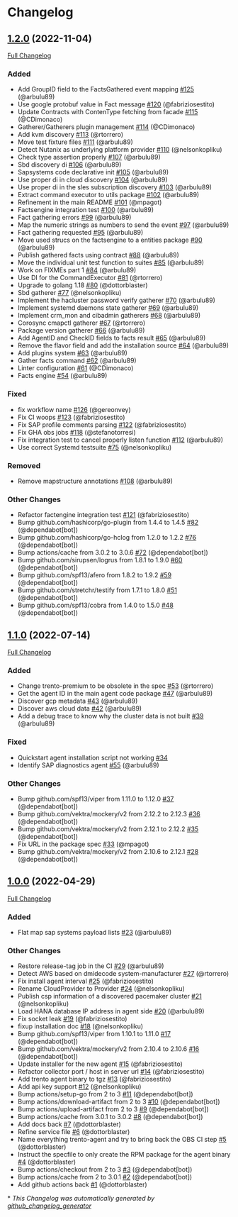 # Changelog

## [1.2.0](https://github.com/trento-project/agent/tree/1.2.0) (2022-11-04)

[Full Changelog](https://github.com/trento-project/agent/compare/1.1.0...1.2.0)

### Added

- Add GroupID field to the FactsGathered event mapping [\#125](https://github.com/trento-project/agent/pull/125) (@arbulu89)
- Use google protobuf value in Fact message [\#120](https://github.com/trento-project/agent/pull/120) (@fabriziosestito)
- Update Contracts with ContenType fetching from facade [\#115](https://github.com/trento-project/agent/pull/115) (@CDimonaco)
- Gatherer/Gatherers plugin management [\#114](https://github.com/trento-project/agent/pull/114) (@CDimonaco)
- Add kvm discovery [\#113](https://github.com/trento-project/agent/pull/113) (@rtorrero)
- Move test fixture files [\#111](https://github.com/trento-project/agent/pull/111) (@arbulu89)
- Detect Nutanix as underlying platform provider [\#110](https://github.com/trento-project/agent/pull/110) (@nelsonkopliku)
- Check type assertion properly [\#107](https://github.com/trento-project/agent/pull/107) (@arbulu89)
- Sbd discovery di [\#106](https://github.com/trento-project/agent/pull/106) (@arbulu89)
- Sapsystems code declarative init [\#105](https://github.com/trento-project/agent/pull/105) (@arbulu89)
- Use proper di in cloud discovery [\#104](https://github.com/trento-project/agent/pull/104) (@arbulu89)
- Use proper di in the sles subscription discovery [\#103](https://github.com/trento-project/agent/pull/103) (@arbulu89)
- Extract command executor to utils package [\#102](https://github.com/trento-project/agent/pull/102) (@arbulu89)
- Refinement in the main README [\#101](https://github.com/trento-project/agent/pull/101) (@mpagot)
- Factsengine integration test [\#100](https://github.com/trento-project/agent/pull/100) (@arbulu89)
- Fact gathering errors [\#99](https://github.com/trento-project/agent/pull/99) (@arbulu89)
- Map the numeric strings as numbers to send the event [\#97](https://github.com/trento-project/agent/pull/97) (@arbulu89)
- Fact gathering requested [\#95](https://github.com/trento-project/agent/pull/95) (@arbulu89)
- Move used strucs on the factsengine to a entities package [\#90](https://github.com/trento-project/agent/pull/90) (@arbulu89)
- Publish gathered facts using contract [\#88](https://github.com/trento-project/agent/pull/88) (@arbulu89)
- Move the individual unit test function to suites [\#85](https://github.com/trento-project/agent/pull/85) (@arbulu89)
- Work on FIXMEs part 1 [\#84](https://github.com/trento-project/agent/pull/84) (@arbulu89)
- Use DI for the CommandExecutor [\#81](https://github.com/trento-project/agent/pull/81) (@rtorrero)
- Upgrade to golang 1.18 [\#80](https://github.com/trento-project/agent/pull/80) (@dottorblaster)
- Sbd gatherer [\#77](https://github.com/trento-project/agent/pull/77) (@nelsonkopliku)
- Implement the hacluster password verify gatherer [\#70](https://github.com/trento-project/agent/pull/70) (@arbulu89)
- Implement systemd daemons state gatherer [\#69](https://github.com/trento-project/agent/pull/69) (@arbulu89)
- Implement crm\_mon and cibadmin gatherers [\#68](https://github.com/trento-project/agent/pull/68) (@arbulu89)
- Corosync cmapctl gatherer [\#67](https://github.com/trento-project/agent/pull/67) (@rtorrero)
- Package version gatherer [\#66](https://github.com/trento-project/agent/pull/66) (@arbulu89)
- Add AgentID and CheckID fields to facts result [\#65](https://github.com/trento-project/agent/pull/65) (@arbulu89)
- Remove the flavor field and add the installation source [\#64](https://github.com/trento-project/agent/pull/64) (@arbulu89)
- Add plugins system [\#63](https://github.com/trento-project/agent/pull/63) (@arbulu89)
- Gather facts command [\#62](https://github.com/trento-project/agent/pull/62) (@arbulu89)
- Linter configuration [\#61](https://github.com/trento-project/agent/pull/61) (@CDimonaco)
- Facts engine [\#54](https://github.com/trento-project/agent/pull/54) (@arbulu89)

### Fixed

- fix workflow name [\#126](https://github.com/trento-project/agent/pull/126) (@gereonvey)
- Fix CI woops [\#123](https://github.com/trento-project/agent/pull/123) (@fabriziosestito)
- Fix SAP profile comments parsing [\#122](https://github.com/trento-project/agent/pull/122) (@fabriziosestito)
- Fix GHA obs jobs [\#118](https://github.com/trento-project/agent/pull/118) (@stefanotorresi)
- Fix integration test to cancel properly listen function [\#112](https://github.com/trento-project/agent/pull/112) (@arbulu89)
- Use correct Systemd testsuite [\#75](https://github.com/trento-project/agent/pull/75) (@nelsonkopliku)

### Removed

- Remove mapstructure annotations [\#108](https://github.com/trento-project/agent/pull/108) (@arbulu89)

### Other Changes

- Refactor factengine integration test [\#121](https://github.com/trento-project/agent/pull/121) (@fabriziosestito)
- Bump github.com/hashicorp/go-plugin from 1.4.4 to 1.4.5 [\#82](https://github.com/trento-project/agent/pull/82) (@dependabot[bot])
- Bump github.com/hashicorp/go-hclog from 1.2.0 to 1.2.2 [\#76](https://github.com/trento-project/agent/pull/76) (@dependabot[bot])
- Bump actions/cache from 3.0.2 to 3.0.6 [\#72](https://github.com/trento-project/agent/pull/72) (@dependabot[bot])
- Bump github.com/sirupsen/logrus from 1.8.1 to 1.9.0 [\#60](https://github.com/trento-project/agent/pull/60) (@dependabot[bot])
- Bump github.com/spf13/afero from 1.8.2 to 1.9.2 [\#59](https://github.com/trento-project/agent/pull/59) (@dependabot[bot])
- Bump github.com/stretchr/testify from 1.7.1 to 1.8.0 [\#51](https://github.com/trento-project/agent/pull/51) (@dependabot[bot])
- Bump github.com/spf13/cobra from 1.4.0 to 1.5.0 [\#48](https://github.com/trento-project/agent/pull/48) (@dependabot[bot])

## [1.1.0](https://github.com/trento-project/agent/tree/1.1.0) (2022-07-14)

[Full Changelog](https://github.com/trento-project/agent/compare/1.0.0...1.1.0)

### Added

- Change trento-premium to be obsolete in the spec [\#53](https://github.com/trento-project/agent/pull/53) (@rtorrero)
- Get the agent ID in the main agent code package [\#47](https://github.com/trento-project/agent/pull/47) (@arbulu89)
- Discover gcp metadata [\#43](https://github.com/trento-project/agent/pull/43) (@arbulu89)
- Discover aws cloud data [\#42](https://github.com/trento-project/agent/pull/42) (@arbulu89)
- Add a debug trace to know why the cluster data is not built [\#39](https://github.com/trento-project/agent/pull/39) (@arbulu89)

### Fixed

- Quickstart agent installation script not working [\#34](https://github.com/trento-project/agent/issues/34)
- Identify SAP diagnostics agent [\#55](https://github.com/trento-project/agent/pull/55) (@arbulu89)

### Other Changes

- Bump github.com/spf13/viper from 1.11.0 to 1.12.0 [\#37](https://github.com/trento-project/agent/pull/37) (@dependabot[bot])
- Bump github.com/vektra/mockery/v2 from 2.12.2 to 2.12.3 [\#36](https://github.com/trento-project/agent/pull/36) (@dependabot[bot])
- Bump github.com/vektra/mockery/v2 from 2.12.1 to 2.12.2 [\#35](https://github.com/trento-project/agent/pull/35) (@dependabot[bot])
- Fix URL in the package spec [\#33](https://github.com/trento-project/agent/pull/33) (@mpagot)
- Bump github.com/vektra/mockery/v2 from 2.10.6 to 2.12.1 [\#28](https://github.com/trento-project/agent/pull/28) (@dependabot[bot])

## [1.0.0](https://github.com/trento-project/agent/tree/1.0.0) (2022-04-29)

[Full Changelog](https://github.com/trento-project/agent/compare/6019c6aab69730839d2e22cf69e4bb83f1da6956...1.0.0)

### Added

- Flat map sap systems payload lists [\#23](https://github.com/trento-project/agent/pull/23) (@arbulu89)

### Other Changes

- Restore release-tag job in the CI [\#29](https://github.com/trento-project/agent/pull/29) (@arbulu89)
- Detect AWS based on dmidecode system-manufacturer [\#27](https://github.com/trento-project/agent/pull/27) (@rtorrero)
- Fix install agent interval [\#25](https://github.com/trento-project/agent/pull/25) (@fabriziosestito)
- Rename CloudProvider to Provider [\#24](https://github.com/trento-project/agent/pull/24) (@nelsonkopliku)
- Publish csp information of a discovered pacemaker cluster [\#21](https://github.com/trento-project/agent/pull/21) (@nelsonkopliku)
- Load HANA database IP address in agent side [\#20](https://github.com/trento-project/agent/pull/20) (@arbulu89)
- Fix socket leak [\#19](https://github.com/trento-project/agent/pull/19) (@fabriziosestito)
- fixup installation doc [\#18](https://github.com/trento-project/agent/pull/18) (@nelsonkopliku)
- Bump github.com/spf13/viper from 1.10.1 to 1.11.0 [\#17](https://github.com/trento-project/agent/pull/17) (@dependabot[bot])
- Bump github.com/vektra/mockery/v2 from 2.10.4 to 2.10.6 [\#16](https://github.com/trento-project/agent/pull/16) (@dependabot[bot])
- Update installer for the new agent [\#15](https://github.com/trento-project/agent/pull/15) (@fabriziosestito)
- Refactor collector port / host in server url [\#14](https://github.com/trento-project/agent/pull/14) (@fabriziosestito)
- Add trento agent binary to tgz [\#13](https://github.com/trento-project/agent/pull/13) (@fabriziosestito)
- Add api key support [\#12](https://github.com/trento-project/agent/pull/12) (@nelsonkopliku)
- Bump actions/setup-go from 2 to 3 [\#11](https://github.com/trento-project/agent/pull/11) (@dependabot[bot])
- Bump actions/download-artifact from 2 to 3 [\#10](https://github.com/trento-project/agent/pull/10) (@dependabot[bot])
- Bump actions/upload-artifact from 2 to 3 [\#9](https://github.com/trento-project/agent/pull/9) (@dependabot[bot])
- Bump actions/cache from 3.0.1 to 3.0.2 [\#8](https://github.com/trento-project/agent/pull/8) (@dependabot[bot])
- Add docs back [\#7](https://github.com/trento-project/agent/pull/7) (@dottorblaster)
- Refine service file [\#6](https://github.com/trento-project/agent/pull/6) (@dottorblaster)
- Name everything trento-agent and try to bring back the OBS CI step [\#5](https://github.com/trento-project/agent/pull/5) (@dottorblaster)
- Instruct the specfile to only create the RPM package for the agent binary [\#4](https://github.com/trento-project/agent/pull/4) (@dottorblaster)
- Bump actions/checkout from 2 to 3 [\#3](https://github.com/trento-project/agent/pull/3) (@dependabot[bot])
- Bump actions/cache from 2 to 3.0.1 [\#2](https://github.com/trento-project/agent/pull/2) (@dependabot[bot])
- Add github actions back [\#1](https://github.com/trento-project/agent/pull/1) (@dottorblaster)



\* *This Changelog was automatically generated by [github_changelog_generator](https://github.com/github-changelog-generator/github-changelog-generator)*
